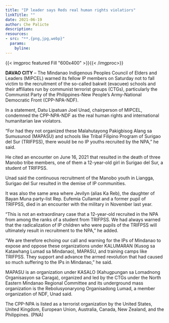 ```yaml
---
title: "IP leader says Reds real human rights violatiors"
linkTitle: ""
date: 2021-06-19
author: Che Palicte
description:
resources:
- src: "**.{png,jpg,webp}"
  params:
    byline: 
---
```

{{< imgproc featured Fill "600x400" >}}{{< /imgproc>}}

**DAVAO CITY** –  The Mindanao Indigenous Peoples Council of Elders and Leaders (MIPCEL) warned its fellow IP members on Saturday not to fall victim to the recruitment of the so-called bakwit (evacuee) schools and their affiliates run by communist terrorist groups (CTGs), particularly the Communist Party of the Philippines-New People’s Army-National Democratic Front (CPP-NPA-NDF).

In a statement, Datu Lipatuan Joel Unad, chairperson of MIPCEL, condemned the CPP-NPA-NDF as the real human rights and international humanitarian law violators.

“For had they not organized these Malahutayong Pakigbisog Alang sa Sumusunod (MAPASU) and schools like Tribal Filipino Program of Surigao del Sur (TRIFPSS), there would be no IP youths recruited by the NPA,” he said.

He cited an encounter on June 16, 2021 that resulted in the death of three Manobo tribe members, one of them a 12-year-old girl in Surigao del Sur, a student of TRIFPSS.

Unad said the continuous recruitment of the Manobo youth in Liangga, Surigao del Sur resulted in the demise of IP communities.

It was also the same area where Jevilyn (alias Ka Reb), the daughter of Bayan Muna party-list Rep. Eufemia Cullamat and a former pupil of TRIFPSS, died in an encounter with the military in November last year.

“This is not an extraordinary case that a 12-year-old recruited in the NPA from among the ranks of a student from TRIFPSS. We had always warned that the radicalization of IP children who were pupils of the TRIFPSS will ultimately result in recruitment to the NPA,” he added.

“We are therefore echoing our call and warning for the IPs of Mindanao to expose and oppose these organizations under KALUMARAN (Kusog sa Katawhang Lumad sa Mindanao), MAPASU, and training camps like TRIFPSS. They support and advance the armed revolution that had caused so much suffering to the IPs in Mindanao,” he said.

MAPASU is an organization under KASALO (Kahugpungan sa Lomadnong Organisasyon sa Caraga), organized and led by the CTGs under the North Eastern Mindanao Regional Committee and its underground mass organization is the Rebolusyonaryong Organisadong Lumad, a member organization of NDF, Unad said.

The CPP-NPA is listed as a terrorist organization by the United States, United Kingdom, European Union, Australia, Canada, New Zealand, and the Philippines. (PNA)